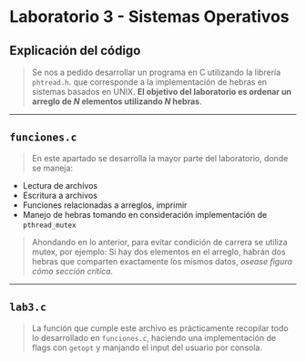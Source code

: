 # Laboratorio 3 - Sistemas Operativos
## Explicación del código

> Se nos a pedido desarrollar un programa en C utilizando la librería `phtread.h`. que corresponde a la implementación de hebras en sistemas basados en UNIX. **El objetivo del laboratorio es ordenar un arreglo de $N$ elementos utilizando $N$ hebras**.

****

## `funciones.c`
> En este apartado se desarrolla la mayor parte del laboratorio, donde se maneja:


- Lectura de archivos
- Escritura a archivos
- Funciones relacionadas a arreglos, imprimir
- Manejo de hebras tomando en consideración implementación de `pthread_mutex` 

> Ahondando en lo anterior, para evitar condición de carrera se utiliza mutex, por ejemplo: Si hay dos elementos en el arreglo, habrán dos hebras que comparten exactamente los mismos datos, *osease figura cómo sección crítica.*

****

## `lab3.c`

> La función que cumple este archivo es prácticamente recopilar todo lo desarrollado en `funciones.c`, haciendo una implementación de flags con `getopt` y manjando el input del usuario por consola. 
